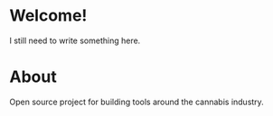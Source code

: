 Welcome!
====

I still need to write something here.

About
====

Open source project for building tools around the cannabis industry.
